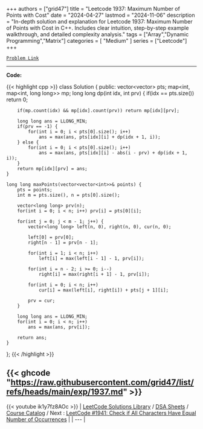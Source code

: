 
+++
authors = ["grid47"]
title = "Leetcode 1937: Maximum Number of Points with Cost"
date = "2024-04-27"
lastmod = "2024-11-06"
description = "In-depth solution and explanation for Leetcode 1937: Maximum Number of Points with Cost in C++. Includes clear intuition, step-by-step example walkthrough, and detailed complexity analysis."
tags = ["Array","Dynamic Programming","Matrix"]
categories = [
    "Medium"
]
series = ["Leetcode"]
+++



[`Problem Link`](https://leetcode.com/problems/maximum-number-of-points-with-cost/description/)

---
**Code:**

{{< highlight cpp >}}
class Solution {
public:
    vector<vector<int>> pts;
    map<int, map<int, long long>> mp;
    long long dp(int idx, int prv) {
        if(idx == pts.size()) return 0;
        
        if(mp.count(idx) && mp[idx].count(prv)) return mp[idx][prv];
        
        long long ans = LLONG_MIN;
        if(prv == -1) {
            for(int i = 0; i < pts[0].size(); i++)
                ans = max(ans, pts[idx][i] + dp(idx + 1, i));
        } else {
            for(int i = 0; i < pts[0].size(); i++)
                ans = max(ans, pts[idx][i] - abs(i - prv) + dp(idx + 1, i));
        }
        return mp[idx][prv] = ans;
    }
    
    long long maxPoints(vector<vector<int>>& points) {
        pts = points;
        int m = pts.size(), n = pts[0].size();
        
        vector<long long> prv(n);
        for(int i = 0; i < n; i++) prv[i] = pts[0][i];
        
        for(int j = 0; j < m - 1; j++) {
            vector<long long> left(n, 0), right(n, 0), cur(n, 0);
            
            left[0] = prv[0];
            right[n - 1] = prv[n - 1];
            
            for(int i = 1; i < n; i++)
                left[i] = max(left[i - 1] - 1, prv[i]);
            
            for(int i = n - 2; i >= 0; i--)
                right[i] = max(right[i + 1] - 1, prv[i]);
            
            for(int i = 0; i < n; i++)
                cur[i] = max(left[i], right[i]) + pts[j + 1][i];
            
            prv = cur;
        }
        
        long long ans = LLONG_MIN;
        for(int i = 0; i < n; i++)
            ans = max(ans, prv[i]);

        return ans;
    }
};
{{< /highlight >}}

{{< ghcode "https://raw.githubusercontent.com/grid47/list/refs/heads/main/exp/1937.md" >}}
---
{{< youtube ik1y7fz8AOc >}}
| [LeetCode Solutions Library](https://grid47.xyz/leetcode/) / [DSA Sheets](https://grid47.xyz/sheets/) / [Course Catalog](https://grid47.xyz/courses/) / Next : [LeetCode #1941: Check if All Characters Have Equal Number of Occurrences](https://grid47.xyz/posts/leetcode-1941-check-if-all-characters-have-equal-number-of-occurrences-solution/) |
| --- |
